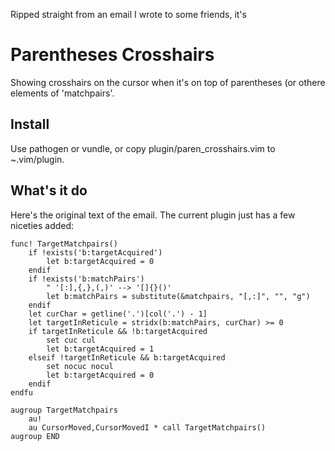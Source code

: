 Ripped straight from an email I wrote to some friends, it's

# Parentheses Crosshairs

Showing crosshairs on the cursor when it's on top of parentheses (or othere
elements of 'matchpairs'.

## Install

Use pathogen or vundle, or copy plugin/paren_crosshairs.vim to ~.vim/plugin.


## What's it do

Here's the original text of the email. The current plugin just has a few
niceties added:

```vim
func! TargetMatchpairs()
    if !exists('b:targetAcquired')
        let b:targetAcquired = 0
    endif
    if !exists('b:matchPairs')
        " '[:],{,},(,)' --> '[]{}()'
        let b:matchPairs = substitute(&matchpairs, "[,:]", "", "g")
    endif
    let curChar = getline('.')[col('.') - 1]
    let targetInReticule = stridx(b:matchPairs, curChar) >= 0
    if targetInReticule && !b:targetAcquired
        set cuc cul
        let b:targetAcquired = 1
    elseif !targetInReticule && b:targetAcquired
        set nocuc nocul
        let b:targetAcquired = 0
    endif
endfu

augroup TargetMatchpairs
    au!
    au CursorMoved,CursorMovedI * call TargetMatchpairs()
augroup END
```
